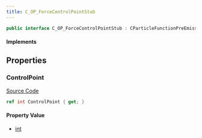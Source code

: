 ```yaml
---
title: C_OP_ForceControlPointStub
---
```


```csharp
public interface C_OP_ForceControlPointStub : CParticleFunctionPreEmission, CParticleFunctionOperator, CParticleFunction, ISchemaClass<CParticleFunction>, ISchemaClass<CParticleFunctionOperator>, ISchemaClass<CParticleFunctionPreEmission>, ISchemaClass<C_OP_ForceControlPointStub>, ISchemaField, ISchemaClass, INativeHandle
```

#### Implements

## Properties

### ControlPoint

[Source Code](https://github.com/swiftly-solution/swiftlys2/blob/beta/managed/src/SwiftlyS2.Generated/Schemas/Interfaces/C_OP_ForceControlPointStub.cs#L16)

```csharp
ref int ControlPoint { get; }
```

#### Property Value

- [int](https://learn.microsoft.com/dotnet/api/system.int32)

